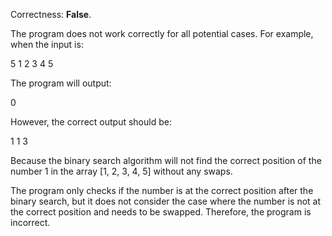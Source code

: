 Correctness: **False**.

The program does not work correctly for all potential cases. For example, when the input is:

5
1 2 3 4 5

The program will output:

0

However, the correct output should be:

1
1 3

Because the binary search algorithm will not find the correct position of the number 1 in the array [1, 2, 3, 4, 5] without any swaps.

The program only checks if the number is at the correct position after the binary search, but it does not consider the case where the number is not at the correct position and needs to be swapped. Therefore, the program is incorrect.